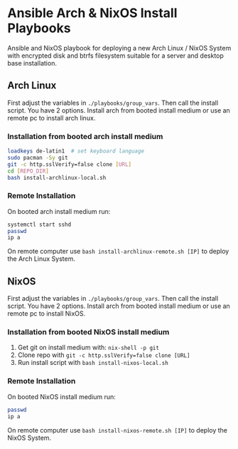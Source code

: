 # Ansible Arch & NixOS Install Playbooks

Ansible and NixOS playbook for deploying a new Arch Linux / NixOS System with encrypted disk and btrfs filesystem suitable for a server and desktop base installation.

## Arch Linux

First adjust the variables in `./playbooks/group_vars`. Then call the install script. You have 2 options. Install arch from booted install medium or use an remote pc to install arch linux.

### Installation from booted arch install medium

```bash
loadkeys de-latin1  # set keyboard language
sudo pacman -Sy git
git -c http.sslVerify=false clone [URL]
cd [REPO_DIR]
bash install-archlinux-local.sh
```

### Remote Installation

On booted arch install medium run:

```bash
systemctl start sshd
passwd
ip a
```

On remote computer use `bash install-archlinux-remote.sh [IP]` to deploy the Arch Linux System.

## NixOS

First adjust the variables in `./playbooks/group_vars`. Then call the install script. You have 2 options. Install arch from booted install medium or use an remote pc to install NixOS.

### Installation from booted NixOS install medium

1. Get git on install medium with: `nix-shell -p git`
2. Clone repo with `git -c http.sslVerify=false clone [URL]`
3. Run install script with `bash install-nixos-local.sh`

### Remote Installation

On booted NixOS install medium run:

```bash
passwd
ip a
```

On remote computer use `bash install-nixos-remote.sh [IP]` to deploy the NixOS System.
